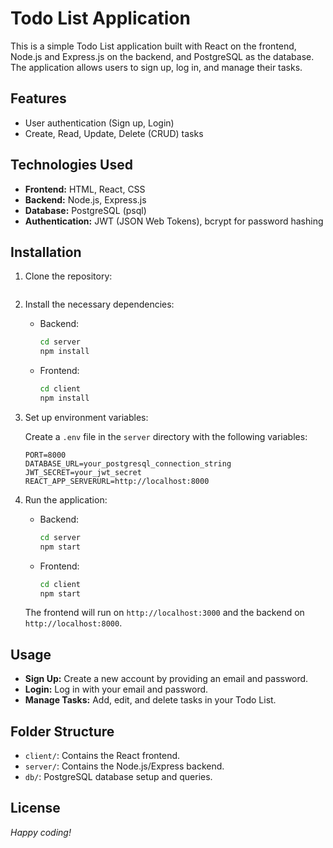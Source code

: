 # Todo List Application

This is a simple Todo List application built with React on the frontend, Node.js and Express.js on the backend, and PostgreSQL as the database. The application allows users to sign up, log in, and manage their tasks.

## Features

- User authentication (Sign up, Login)
- Create, Read, Update, Delete (CRUD) tasks

## Technologies Used

- **Frontend:** HTML, React, CSS
- **Backend:** Node.js, Express.js
- **Database:** PostgreSQL (psql)
- **Authentication:** JWT (JSON Web Tokens), bcrypt for password hashing

## Installation

1. Clone the repository:
    ```bash
    ```

2. Install the necessary dependencies:

    - Backend:
      ```bash
      cd server
      npm install
      ```

    - Frontend:
      ```bash
      cd client
      npm install
      ```

3. Set up environment variables:
   
   Create a `.env` file in the `server` directory with the following variables:

    ```env
    PORT=8000
    DATABASE_URL=your_postgresql_connection_string
    JWT_SECRET=your_jwt_secret
    REACT_APP_SERVERURL=http://localhost:8000
    ```

4. Run the application:

    - Backend:
      ```bash
      cd server
      npm start
      ```

    - Frontend:
      ```bash
      cd client
      npm start
      ```

    The frontend will run on `http://localhost:3000` and the backend on `http://localhost:8000`.

## Usage

- **Sign Up:** Create a new account by providing an email and password.
- **Login:** Log in with your email and password.
- **Manage Tasks:** Add, edit, and delete tasks in your Todo List.

## Folder Structure

- `client/`: Contains the React frontend.
- `server/`: Contains the Node.js/Express backend.
- `db/`: PostgreSQL database setup and queries.

## License


*Happy coding!*
